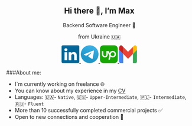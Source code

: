 <div id="header" align="center">
    <h2>Hi there 👋, I’m Max</h2>
    <p>Backend Software Engineer 🤖</p>
    <p>from Ukraine 🇺🇦</p>
</div>
<div id="social" align="center">
    <a href="https://www.linkedin.com/in/maksym-mishak-8012a128b/">
        <img src="./logo/Socials.svg" alt="LinkedIn" width="48" height="48">
    </a>
    <a href="https://t.me/explosive_band">
        <img src="./logo/Socials(1).svg" alt="Telegram" width="48" height="48">
    </a>
    <a href="https://www.upwork.com/freelancers/~01ad05b16fc311ce76?mp_source=share">
        <img src="./logo/upwork-roundedsquare-1 2.svg" alt="Upwork" width="48" height="48">
    </a>
    <a href="mailto:mishakmaksym@gmail.com">
        <img src="./logo/Group.svg" alt="Gmail" width="48" height="48">
    </a>
</div>

###About me:
- I`m currently working on freelance 🌐
- You can know about my experience in my [CV](./resume/resume-eng.pdf)
- Languages: 🇺🇦- `Native`, 🇺🇸- `Upper-Intermediate`, 🇵🇱- `Intermediate`, 🇷🇺- `Fluent`
- More than 10 successfully completed commercial projects ✅
- Open to new connections and cooperation 👥

<!--
**Expband/Expband** is a ✨ _special_ ✨ repository because its `README.md` (this file) appears on your GitHub profile.

Here are some ideas to get you started:

- 🔭 I’m currently working on ...
- 🌱 I’m currently learning ...
- 👯 I’m looking to collaborate on ...
- 🤔 I’m looking for help with ...
- 💬 Ask me about ...
- 📫 How to reach me: ...
- 😄 Pronouns: ...
- ⚡ Fun fact: ...
-->
